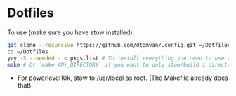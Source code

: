 # Dotfiles
To use (make sure you have stow installed):
```sh
git clone --recursive https://github.com/dtomvan/.config.git ~/Dotfiles
cd ~/Dotfiles
yay -S --needed - < pkgs.list # To install everything you need to use these dotfiles, hopefully
make # Or `make ANY_DIRECTORY` if you want to only stow/build 1 directory.
```
- For powerlevel10k, stow to /usr/local as root. (The Makefile already does that)
